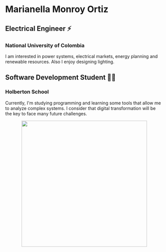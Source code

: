 # Marianella Monroy Ortiz
## Electrical Engineer ⚡
### National University of Colombia
I am interested in power systems, electrical markets, energy planning and renewable resources.
Also I enjoy designing lighting.


## Software Development Student 👩‍💻
### Holberton School
Currently, I'm studying programming and learning some tools that allow me to analyze complex systems.
I consider that digital transformation will be the key to face many future challenges.

<p align="center">
  <img width="400" height="400" src="https://i.ibb.co/nmsKkvp/Getting-Coffee-pana.png">
</p>


